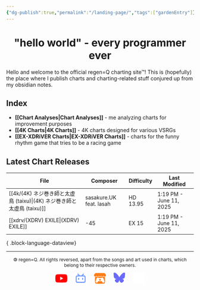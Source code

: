 ```yaml
---
{"dg-publish":true,"permalink":"/landing-page/","tags":["gardenEntry"]}
---
```


<h1 style="text-align: center;">"hello world" - every programmer ever</h1>
Hello and welcome to the official regen=Q charting site™! This is (hopefully) the place where I publish charts and charting-related stuff conjured up from my obsidian notes.

## Index
- **[[Chart Analyses\|Chart Analyses]]** - me analyzing charts for improvement purposes
- **[[4K Charts\|4K Charts]]** - 4K charts designed for various VSRGs
- **[[EX-XDRiVER Charts\|EX-XDRiVER Charts]]** - charts for the funny rhythm game that tries to be a racing game

##  Latest Chart Releases
| File                                                     | Composer                | Difficulty                                          | Last Modified           |
| -------------------------------------------------------- | ----------------------- | --------------------------------------------------- | ----------------------- |
| [[4k/(4K) ネジ巻き師と太虚鳥 (taixu)\|(4K) ネジ巻き師と太虚鳥 (taixu)]] | sasakure.UK feat. lasah | <span class="chart-diff etterna-hd">HD</span> 13.95 | 1:19 PM - June 11, 2025 |
| [[xdrv/(XDRV) EXILE\|(XDRV) EXILE]]                   | -45                     | <span class="chart-diff xdrv-ex">EX</span> 15       | 1:19 PM - June 11, 2025 |

{ .block-language-dataview}

<hr><p style="text-align: center; font-size: 12px;">🄯 regen=Q. All rights reversed, apart from the songs and art used in charts, which belong to their respective owners.</p> <div style="display: flex; flex-direction: row; justify-content: center; gap: 20px;"> 	<a href="https://www.youtube.com/@regen-Q" target="_blank"><img src="https://raw.githubusercontent.com/keannyooi/regenq-charting-archive/refs/heads/main/youtube.svg" width="32"></a> 	<a href="https://space.bilibili.com/3546594718780149" target="_blank"><img src="https://raw.githubusercontent.com/keannyooi/regenq-charting-archive/refs/heads/main/bilibili.svg" width="32"></a> 	<a href="https://regenq.itch.io/" target="_blank"><img src="https://raw.githubusercontent.com/keannyooi/regenq-charting-archive/refs/heads/main/itch.svg" width="32" target="_blank"></a> 	<a href="https://bsky.app/profile/regen-q.bsky.social" target="_blank"><img src="https://raw.githubusercontent.com/keannyooi/regenq-charting-archive/refs/heads/main/bluesky.svg" width="32"></a> 	<a href="https://github.com/keannyooi" target="_blank"><img src="https://raw.githubusercontent.com/keannyooi/regenq-charting-archive/refs/heads/main/github.svg" width="32"></a> </div>